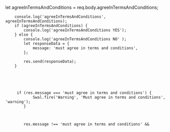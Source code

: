let agreeInTermsAndConditions = req.body.agreeInTermsAndConditions;

        console.log('agreeInTermsAndConditions', agreeInTermsAndConditions);
        if (agreeInTermsAndConditions) {
            console.log('agreeInTermsAndConditions YES');
        } else {
            console.log('agreeInTermsAndConditions NO' );
            let responseData = {
                message: 'must agree in terms and conditions',
            };

            res.send(responseData);
        }





         if (res.message === 'must agree in terms and conditions') {
                Swal.fire('Warning', 'Must agree in terms and conditions', 'warning');
            }



            res.message !== 'must agree in terms and conditions' &&